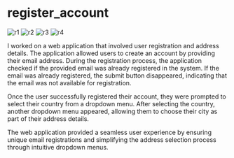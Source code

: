 # register_account

![r1](https://github.com/arslan3334/register_account/assets/86516694/a36eb29b-1ac3-4785-997c-410d1bd2cd54)
![r2](https://github.com/arslan3334/register_account/assets/86516694/2edb05c0-d769-4bad-9a14-35e94aa4c143)
![r3](https://github.com/arslan3334/register_account/assets/86516694/f072c95f-038e-404e-81e1-103acc21d9f9)
![r4](https://github.com/arslan3334/register_account/assets/86516694/87a7eb37-c5a0-425f-b36c-49009193e010)

I worked on a web application that involved user registration and address details. The application allowed users to create an account by providing their email address. During the registration process, the application checked if the provided email was already registered in the system. If the email was already registered, the submit button disappeared, indicating that the email was not available for registration.

Once the user successfully registered their account, they were prompted to select their country from a dropdown menu. After selecting the country, another dropdown menu appeared, allowing them to choose their city as part of their address details.

The web application provided a seamless user experience by ensuring unique email registrations and simplifying the address selection process through intuitive dropdown menus.
